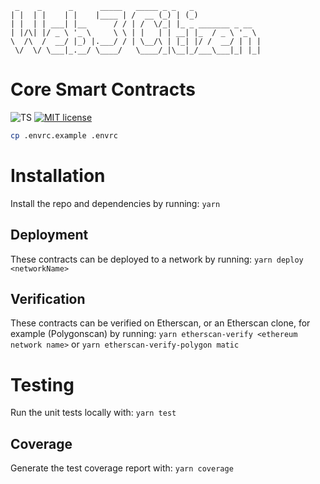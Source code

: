 ```
 _    _      _      _____   _____ _ _   _
| |  | |    | |    |____ | /  __ (_) | (_)
| |  | | ___| |__      / / | /  \/_| |_ _ _______ _ __
| |/\| |/ _ \ '_ \     \ \ | |   | | __| |_  / _ \ '_ \
\  /\  /  __/ |_) |.___/ / | \__/\ | |_| |/ /  __/ | | |
 \/  \/ \___|_.__/ \____/   \____/_|\__|_/___\___|_| |_|
```

# Core Smart Contracts

![TS](https://badgen.net/badge/-/TypeScript?icon=typescript&label&labelColor=blue&color=555555)
[![MIT license](https://img.shields.io/badge/License-MIT-blue.svg)](http://perso.crans.org/besson/LICENSE.html)

```sh
cp .envrc.example .envrc
```

# Installation

Install the repo and dependencies by running:
`yarn`

## Deployment

These contracts can be deployed to a network by running:
`yarn deploy <networkName>`

## Verification

These contracts can be verified on Etherscan, or an Etherscan clone, for example (Polygonscan) by running:
`yarn etherscan-verify <ethereum network name>` or `yarn etherscan-verify-polygon matic`

# Testing

Run the unit tests locally with:
`yarn test`

## Coverage

Generate the test coverage report with:
`yarn coverage`
